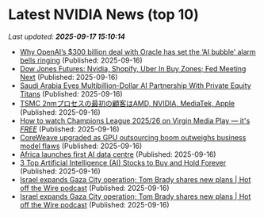 # Latest NVIDIA News (top 10)
_Last updated: **2025-09-17 15:10:14**_

- [Why OpenAI’s $300 billion deal with Oracle has set the ‘AI bubble’ alarm bells ringing](https://fortune.com/2025/09/16/oracle-openai-deal-ai-bubble-alarm-bells/) (Published: 2025-09-16)
- [Dow Jones Futures: Nvidia, Shopify, Uber In Buy Zones; Fed Meeting Next](https://biztoc.com/x/86afbd88b45751e0) (Published: 2025-09-16)
- [Saudi Arabia Eyes Multibillion-Dollar AI Partnership With Private Equity Titans](https://financialpost.com/pmn/business-pmn/saudi-arabia-eyes-multibillion-dollar-ai-partnership-with-private-equity-titans) (Published: 2025-09-16)
- [TSMC 2nmプロセスの最初の顧客はAMD, NVIDIA, MediaTek, Apple](https://northwood.blog.fc2.com/blog-entry-12845.html) (Published: 2025-09-16)
- [How to watch Champions League 2025/26 on Virgin Media Play — it's *FREE*](https://www.techradar.com/how-to-watch/football/champions-league-2025-26-its-free) (Published: 2025-09-16)
- [CoreWeave upgraded as GPU outsourcing boom outweighs business model flaws](https://finance.yahoo.com/news/coreweave-upgraded-gpu-outsourcing-boom-144251911.html) (Published: 2025-09-16)
- [Africa launches first AI data centre](https://www.standardmedia.co.ke/business/business/article/2001529616/africa-launches-first-ai-data-centre) (Published: 2025-09-16)
- [3 Top Artificial Intelligence (AI) Stocks to Buy and Hold Forever](https://biztoc.com/x/a49acabb54a79346) (Published: 2025-09-16)
- [Israel expands Gaza City operation; Tom Brady shares new plans | Hot off the Wire podcast](https://roanoke.com/news/nation-world/article_cd4d8e92-ed78-5345-b2d7-6fd4e0906b05.html) (Published: 2025-09-16)
- [Israel expands Gaza City operation; Tom Brady shares new plans | Hot off the Wire podcast](https://richmond.com/news/nation-world/article_e3a1b4ae-6965-5ecb-862a-4b5ed8774105.html) (Published: 2025-09-16)
